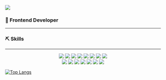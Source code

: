 <img src="https://capsule-render.vercel.app/api?type=waving&color=auto&height=200&section=header&text=HyDev&fontSize=90" />

### 👋 Frontend Developer



<hr/>
<h3>⛏ Skills</h3>
<hr/>


<div align="center">
	<img src="https://img.shields.io/badge/VueJs-red?style=flat&logo=VueJs&logoColor=white" />
  <img src="https://img.shields.io/badge/ReactQuery-gray?style=flat&logo=ReactQuery&logoColor=white" />
  <img src="https://img.shields.io/badge/Redux-deepgreen?style=flat&logo=Redux&logoColor=white" />
  <img src="https://img.shields.io/badge/React-skyblue?style=flat&logo=React&logoColor=white" />
  <img src="https://img.shields.io/badge/Typescript-purple?style=flat&logo=Typescript&logoColor=white" />
	<img src="https://img.shields.io/badge/Javascript-007396?style=flat&logo=Javascript&logoColor=white" />
	<img src="https://img.shields.io/badge/HTML5-E34F26?style=flat&logo=HTML5&logoColor=white" />
	<img src="https://img.shields.io/badge/CSS3-1572B6?style=flat&logo=CSS3&logoColor=white" />
</div>



<div align="center">
  <img src="https://img.shields.io/badge/Recoil-0CB92E?style=flat&logo=React-Recoil.js&logoColor=white" />
  <img src="https://img.shields.io/badge/Next.js-DC321B?style=flat&logo=Next.js&logoColor=white" />
  <img src="https://img.shields.io/badge/StyledComponents-pink?style=flat&logo=StyledComponents&logoColor=white" />
  <img src="https://img.shields.io/badge/Node.js-DC5B1B?style=flat&logo=Node.js&logoColor=white" />
	<img src="https://img.shields.io/badge/Firebase-3E31DC?style=flat&logo=FireBase&logoColor=white" />
	<img src="https://img.shields.io/badge/MongoDB-1AC8CD?style=flat&logo=MongoDB&logoColor=white" />
	<img src="https://img.shields.io/badge/THREE-E10760?style=flat&logo=THREE.js&logoColor=white" />
</div>

[![Top Langs](https://github-readme-stats.vercel.app/api/top-langs/?username=본인깃허브ID&layout=compact&theme=본인이선택한테마명&langs_count=보여주고싶은언어개수)](https://github.com/anuraghazra/github-readme-stats)
